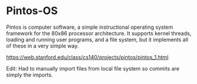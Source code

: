 # Pintos-OS

Pintos is computer software, a simple instructional operating system framework for the 80x86 processor architecture. 
It supports kernel threads, loading and running user programs, and a file system, but it implements all of these in a very simple way.

https://web.stanford.edu/class/cs140/projects/pintos/pintos_1.html

Edit: Had to manually import files from local file system so commits are simply the imports.
